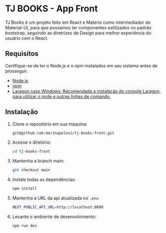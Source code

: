 # TJ BOOKS - App Front

TJ Books é um projeto feito em React e Materio como intermediador do Material-UI, para que possamos ter componentes estilizados no padrão bootstrap, seguindo as diretrizes de Design para melhor experiência do usuário com o React.

## Requisitos

Certifique-se de ter o Node.js e o npm instalados em seu sistema antes de prosseguir.

- [Node.js](https://nodejs.org/)
- [npm](https://www.npmjs.com/)
- [Laragon caso Windows: Recomendada a instalação do console Laragon, para utilizar o node e outras linhas de comando.](https://laragon.org/)

## Instalação

1. Clone o repositório em sua máquina:

   ```bash
   git@github.com:marinapelosi/tj-books-front.git

2. Acesse o diretório:

   ```bash
   cd tj-books-front

3. Mantenha a branch main:

   ```bash
   git checkout main

4. Instale todas as dependências:

   ```bash
   npm install

5. Mantenha a URL da api atualizada no `.env`:

   ```bash
   NEXT_PUBLIC_API_URL=http://localhost:8000

6. Levante o ambiente de desenvolvimento:

   ```bash
   npm run dev

